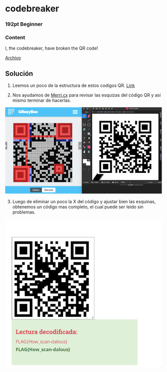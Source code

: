 # codebreaker
### 192pt Beginner

### Content
I, the codebreaker, have broken the QR code!

[Archivo](/files/for-codebreaker.zip)

## Solución

1. Leemos un poco de la estructura de estos codigos QR. [Link](https://medium.com/@r00__/decoding-a-broken-qr-code-39fc3473a034)
   
2. Nos ayudamos de [Merri.cx](https://merri.cx/qrazybox/) para revisar las esquizas del código QR y así mismo terminar de hacerlas. 
   
![Completar QR](../Imagenes/4Gtl5QXYLm.png)

3. Luego de eliminar un poco la X del código y ajustar bien las esquinas, obtenemos un código mas completo, el cual puede ser leído sin problemas.

![Flag](../Imagenes/SXUuLDRoS5.png)

